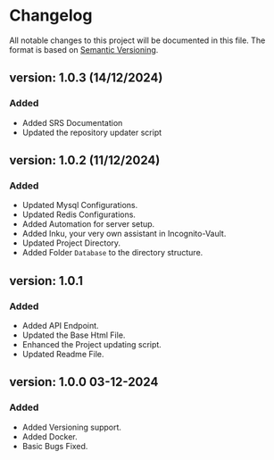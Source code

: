 # Changelog

All notable changes to this project will be documented in this file. The format is based on [Semantic Versioning](https://semver.org/).

## version: 1.0.3   (14/12/2024)
### Added
- Added SRS Documentation
- Updated the repository updater script

## version: 1.0.2   (11/12/2024)
### Added

- Updated Mysql Configurations.
- Updated Redis Configurations.
- Added Automation for server setup.
- Added Inku, your very own assistant in Incognito-Vault. 
- Updated Project Directory.
- Added Folder `Database` to the directory structure.

## version: 1.0.1  
### Added

- Added API Endpoint.
- Updated the Base Html File.
- Enhanced the Project updating script.
- Updated Readme File.

## version: 1.0.0  03-12-2024
### Added
- Added Versioning support.
- Added Docker.
- Basic Bugs Fixed.
